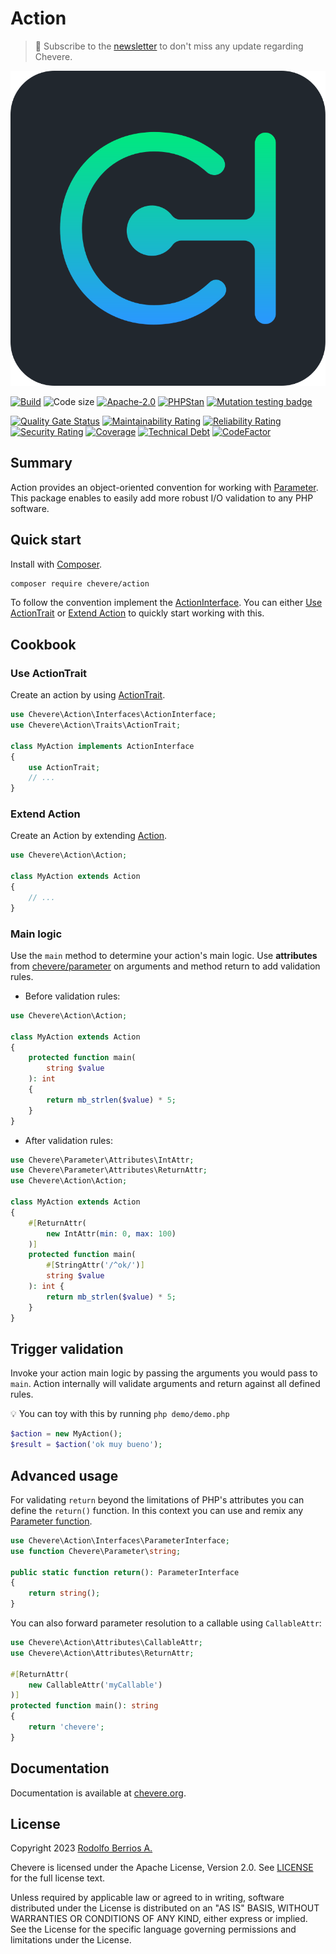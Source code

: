 # Action

> 🔔 Subscribe to the [newsletter](https://chv.to/chevere-newsletter) to don't miss any update regarding Chevere.

![Chevere](chevere.svg)

[![Build](https://img.shields.io/github/actions/workflow/status/chevere/action/test.yml?branch=1.0&style=flat-square)](https://github.com/chevere/action/actions)
![Code size](https://img.shields.io/github/languages/code-size/chevere/action?style=flat-square)
[![Apache-2.0](https://img.shields.io/github/license/chevere/action?style=flat-square)](LICENSE)
[![PHPStan](https://img.shields.io/badge/PHPStan-level%209-blueviolet?style=flat-square)](https://phpstan.org/)
[![Mutation testing badge](https://img.shields.io/endpoint?style=flat-square&url=https%3A%2F%2Fbadge-api.stryker-mutator.io%2Fgithub.com%2Fchevere%2Faction%2F1.0)](https://dashboard.stryker-mutator.io/reports/github.com/chevere/action/1.0)

[![Quality Gate Status](https://sonarcloud.io/api/project_badges/measure?project=chevere_action&metric=alert_status)](https://sonarcloud.io/dashboard?id=chevere_action)
[![Maintainability Rating](https://sonarcloud.io/api/project_badges/measure?project=chevere_action&metric=sqale_rating)](https://sonarcloud.io/dashboard?id=chevere_action)
[![Reliability Rating](https://sonarcloud.io/api/project_badges/measure?project=chevere_action&metric=reliability_rating)](https://sonarcloud.io/dashboard?id=chevere_action)
[![Security Rating](https://sonarcloud.io/api/project_badges/measure?project=chevere_action&metric=security_rating)](https://sonarcloud.io/dashboard?id=chevere_action)
[![Coverage](https://sonarcloud.io/api/project_badges/measure?project=chevere_action&metric=coverage)](https://sonarcloud.io/dashboard?id=chevere_action)
[![Technical Debt](https://sonarcloud.io/api/project_badges/measure?project=chevere_action&metric=sqale_index)](https://sonarcloud.io/dashboard?id=chevere_action)
[![CodeFactor](https://www.codefactor.io/repository/github/chevere/action/badge)](https://www.codefactor.io/repository/github/chevere/action)

## Summary

Action provides an object-oriented convention for working with [Parameter](https://github.com/chevere/parameter). This package enables to easily add more robust I/O validation to any PHP software.

## Quick start

Install with [Composer](https://packagist.org/packages/chevere/action).

```sh
composer require chevere/action
```

To follow the convention implement the [ActionInterface](src/Interfaces/ActionInterface.php). You can either [Use ActionTrait](#use-actiontrait) or [Extend Action](#extend-action) to quickly start working with this.

## Cookbook

### Use ActionTrait

Create an action by using [ActionTrait](src/Traits/ActionTrait.php).

```php
use Chevere\Action\Interfaces\ActionInterface;
use Chevere\Action\Traits\ActionTrait;

class MyAction implements ActionInterface
{
    use ActionTrait;
    // ...
}
```

### Extend Action

Create an Action by extending [Action](src/Action.php).

```php
use Chevere\Action\Action;

class MyAction extends Action
{
    // ...
}
```

### Main logic

Use the `main` method to determine your action's main logic. Use **attributes** from [chevere/parameter](https://github.com/chevere/parameter) on arguments and method return to add validation rules.

* Before validation rules:

```php
use Chevere\Action\Action;

class MyAction extends Action
{
    protected function main(
        string $value
    ): int
    {
        return mb_strlen($value) * 5;
    }
}
```

* After validation rules:

```php
use Chevere\Parameter\Attributes\IntAttr;
use Chevere\Parameter\Attributes\ReturnAttr;
use Chevere\Action\Action;

class MyAction extends Action
{
    #[ReturnAttr(
        new IntAttr(min: 0, max: 100)
    )]
    protected function main(
        #[StringAttr('/^ok/')]
        string $value
    ): int {
        return mb_strlen($value) * 5;
    }
}
```

## Trigger validation

Invoke your action main logic by passing the arguments you would pass to `main`. Action internally will validate arguments and return against all defined rules.

💡 You can toy with this by running `php demo/demo.php`

```php
$action = new MyAction();
$result = $action('ok muy bueno');
```

## Advanced usage

For validating `return` beyond the limitations of PHP's attributes you can define the `return()` function. In this context you can use and remix any [Parameter function](https://github.com/chevere/parameter#function-reference).

```php
use Chevere\Action\Interfaces\ParameterInterface;
use function Chevere\Parameter\string;

public static function return(): ParameterInterface
{
    return string();
}
```

You can also forward parameter resolution to a callable using `CallableAttr`:

```php
use Chevere\Action\Attributes\CallableAttr;
use Chevere\Action\Attributes\ReturnAttr;

#[ReturnAttr(
    new CallableAttr('myCallable')
)]
protected function main(): string
{
    return 'chevere';
}
```

## Documentation

Documentation is available at [chevere.org](https://chevere.org/).

## License

Copyright 2023 [Rodolfo Berrios A.](https://rodolfoberrios.com/)

Chevere is licensed under the Apache License, Version 2.0. See [LICENSE](LICENSE) for the full license text.

Unless required by applicable law or agreed to in writing, software distributed under the License is distributed on an "AS IS" BASIS, WITHOUT WARRANTIES OR CONDITIONS OF ANY KIND, either express or implied. See the License for the specific language governing permissions and limitations under the License.
